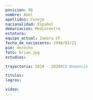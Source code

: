 ```yaml
---
posicion: 96
nombre: Abel
apellidos: Conejo
nacionalidad: Español
demarcacion: Mediocentro
estatura: 
equipo_actual: Zamora CF
fecha_de_nacimiento: 1998/03/21
pie: derecho
foto: brian.jpg
estudios:

trayectoria: 2019 - 2020#CD Numancia

titulos:
logros:

video:
---
```

